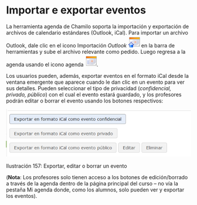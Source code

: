 # Importar e exportar eventos

La herramienta agenda de Chamilo soporta la importación y exportación de archivos de calendario estándares \(Outlook, iCal\). Para importar un archivo Outlook, dale clic en el icono Importación _Outlook_ ![](../../.gitbook/assets/graphics264%20%285%29.png) en la barra de herramientas y sube el archivo relevante como pedido. Luego regresa a la agenda usando el icono agenda ![](../../.gitbook/assets/graphics267%20%285%29.png).

Los usuarios pueden, además, exportar eventos en el formato iCal desde la ventana emergente que aparece cuando le dan clic en un evento para ver sus detalles. Pueden seleccionar el tipo de privacidad \(_confidencial, privado, público_\) con el cual el evento estará guardado, y los profesores podrán editar o borrar el evento usando los botones respectivos:

![](../../.gitbook/assets/graficos136%20%283%29.png)

Ilustración 157: Exportar, editar o borrar un evento

\(**Nota**: Los profesores solo tienen acceso a los botones de edición/borrado a través de la agenda dentro de la página principal del curso – no vía la pestaña Mi agenda donde, como los alumnos, solo pueden ver y exportar los eventos\).

